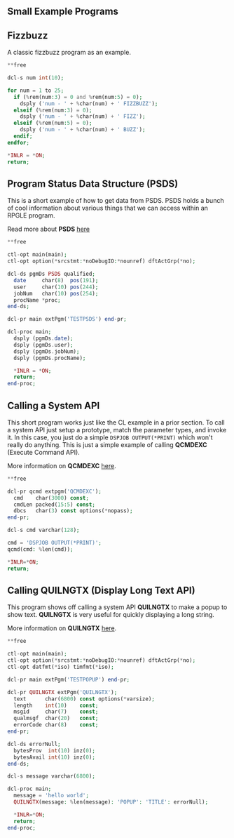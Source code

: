## Small Example Programs

## Fizzbuzz
A classic fizzbuzz program as an example.

```php
**free

dcl-s num int(10);

for num = 1 to 25;
  if (%rem(num:3) = 0 and %rem(num:5) = 0);
    dsply ('num - ' + %char(num) + ' FIZZBUZZ');
  elseif (%rem(num:3) = 0);
    dsply ('num - ' + %char(num) + ' FIZZ');
  elseif (%rem(num:5) = 0);
    dsply ('num - ' + %char(num) + ' BUZZ');
  endif;
endfor;

*INLR = *ON;
return;
```


## Program Status Data Structure (PSDS)
This is a short example of how to get data from PSDS. PSDS holds a bunch of cool information about various things that we can access within an RPGLE program.

Read more about **PSDS** [here](https://www.ibm.com/support/knowledgecenter/ssw_ibm_i_73/rzasd/psdsdt9.htm)

```php
**free

ctl-opt main(main);
ctl-opt option(*srcstmt:*noDebugIO:*nounref) dftActGrp(*no);

dcl-ds pgmDs PSDS qualified;
  date     char(8)  pos(191);
  user     char(10) pos(244);
  jobNum   char(10) pos(254);
  procName *proc;
end-ds;

dcl-pr main extPgm('TESTPSDS') end-pr;

dcl-proc main;
  dsply (pgmDs.date);
  dsply (pgmDs.user);
  dsply (pgmDs.jobNum);
  dsply (pgmDs.procName);

  *INLR = *ON;
  return;
end-proc;
```


## Calling a System API
This short program works just like the CL example in a prior section. To call a system API just setup a prototype, match the parameter types, and invoke it.
In this case, you just do a simple ```DSPJOB OUTPUT(*PRINT)``` which won't really do anything. This is just a simple example of calling **QCMDEXC** (Execute Command API).

More information on **QCMDEXC** [here](https://www.ibm.com/support/knowledgecenter/en/ssw_ibm_i_71/apis/qcmdexc.htm).


```php
**free

dcl-pr qcmd extpgm('QCMDEXC');
  cmd    char(3000) const;
  cmdLen packed(15:5) const;
  dbcs   char(3) const options(*nopass);
end-pr;

dcl-s cmd varchar(128);

cmd = 'DSPJOB OUTPUT(*PRINT)';
qcmd(cmd: %len(cmd));

*INLR=*ON;
return;
```


## Calling QUILNGTX (Display Long Text API)
This program shows off calling a system API **QUILNGTX** to make a popup to show text.
**QUILNGTX** is very useful for quickly displaying a long string.

More information on **QUILNGTX** [here](https://www.ibm.com/support/knowledgecenter/ssw_ibm_i_73/apis/quilngtx.htm).

```php
**free

ctl-opt main(main);
ctl-opt option(*srcstmt:*noDebugIO:*nounref) dftActGrp(*no);
ctl-opt datfmt(*iso) timfmt(*iso);

dcl-pr main extPgm('TESTPOPUP') end-pr;

dcl-pr QUILNGTX extPgm('QUILNGTX');
  text      char(6800) const options(*varsize);
  length    int(10)    const;
  msgid     char(7)    const;
  qualmsgf  char(20)   const;
  errorCode char(8)    const;
end-pr;

dcl-ds errorNull;
  bytesProv  int(10) inz(0);
  bytesAvail int(10) inz(0);
end-ds;

dcl-s message varchar(6800);

dcl-proc main;
  message = 'hello world';
  QUILNGTX(message: %len(message): 'POPUP': 'TITLE': errorNull);

  *INLR=*ON;
  return;
end-proc;
```
